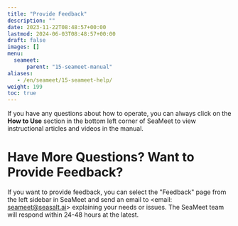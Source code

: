 ```yaml
---
title: "Provide Feedback"
description: ""
date: 2023-11-22T08:48:57+00:00
lastmod: 2024-06-03T08:48:57+00:00
draft: false
images: []
menu:
  seameet:
      parent: "15-seameet-manual"
aliases:
   - /en/seameet/15-seameet-help/
weight: 199
toc: true
---
```


If you have any questions about how to operate, you can always click on the **How to Use** section in the bottom left corner of SeaMeet to view instructional articles and videos in the manual.

# Have More Questions? Want to Provide Feedback?

If you want to provide feedback, you can select the "Feedback" page from the left sidebar in SeaMeet and send an email to <email: seameet@seasalt.ai> explaining your needs or issues.
The SeaMeet team will respond within 24-48 hours at the latest.
